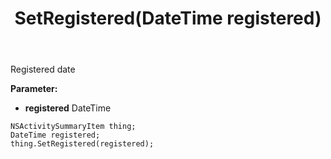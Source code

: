 ﻿---
uid: crmscript_ref_NSActivitySummaryItem_SetRegistered
title: SetRegistered(DateTime registered)
intellisense: NSActivitySummaryItem.SetRegistered
keywords: NSActivitySummaryItem, GetRegistered
so.topic: reference
---

Registered date

**Parameter:** 
 - **registered** DateTime

```crmscript
NSActivitySummaryItem thing;
DateTime registered;
thing.SetRegistered(registered);
```

